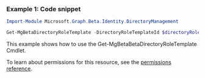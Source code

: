### Example 1: Code snippet

```powershellImport-Module Microsoft.Graph.Beta.Identity.DirectoryManagement

Get-MgBetaDirectoryRoleTemplate -DirectoryRoleTemplateId $directoryRoleTemplateId
```
This example shows how to use the Get-MgBetaBetaDirectoryRoleTemplate Cmdlet.
To learn about permissions for this resource, see the [permissions reference](/graph/permissions-reference).

